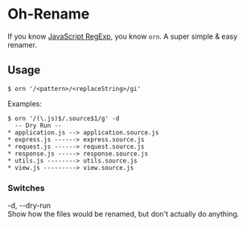 # Oh-Rename

If you know [JavaScript RegExp](https://developer.mozilla.org/en/docs/Web/JavaScript/Guide/Regular_Expressions), you know `orn`. A super simple & easy renamer.

## Usage

```
$ orn '/<pattern>/<replaceString>/gi'
```

Examples:

```
$ orn '/(\.js)$/.source$1/g' -d
  -- Dry Run --
* application.js --> application.source.js
* express.js ------> express.source.js
* request.js ------> request.source.js
* response.js -----> response.source.js
* utils.js --------> utils.source.js
* view.js ---------> view.source.js
```

### Switches

  -d, --dry-run  
    Show how the files would be renamed, but don't actually do anything.
